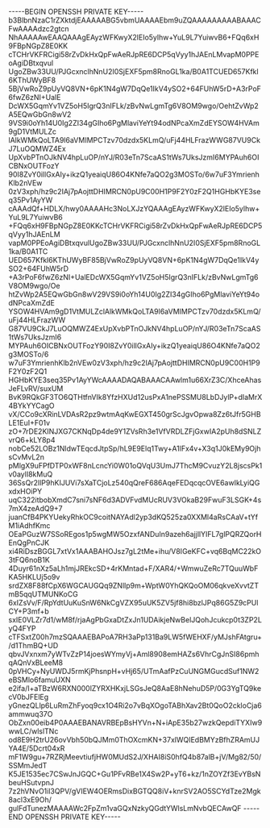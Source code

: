 -----BEGIN OPENSSH PRIVATE KEY-----
b3BlbnNzaC1rZXktdjEAAAAABG5vbmUAAAAEbm9uZQAAAAAAAAABAAACFwAAAAdzc2gtcn
NhAAAAAwEAAQAAAgEAyzWFKwyX2lEIo5ylhw+YuL9L7YuiwvB6+FQq6xH9FBpNGpZ8E0KK
cTCHrVKFRCigi58rZvDkHxQpFwAeRJpRE6DCP5qVyy1hJAEnLMvapM0PPEoAgiDBtxqvul
UgoZBw33UU/PJGcxnclhNnU2I0SjEXF5pm8RnoGL1ka/B0A1TCUED657Kfkl6KThUWyBF8
5BjVwRoZ9pUyVQ8VN+6pK1N4gW7DqQe1IkV4ySO2+64FUhW5rD+A3rPoF6fwZ6zNI+UalE
DcWX5GqmYv1VZ5oH5IgrQ3nIFLk/zBvNwLgmTg6V8OM9wgo/OehtZvWp2A5EQwGbGn8wV2
9VS9i0oYh14U0Ig2ZI34gGIho6PgMlaviYeYt94odNPcaXmZdEYSOW4HVAm9gD1VtMULZc
lAlkWMkQoLTA9l6aVMIMPCTzv70dzdx5KLmQ/uFj44HLFrazWWG87VU9CkJ7LuOQMWZ4Ex
UpXvbPTnOJkNV4hpLuOP/nYJ/R03eTn7ScaAS1tWs7UksJzmI6MYPAuh6OICBNxOUTFozY
90I8ZvY0illGxAIy+ikzQ1yeaiqU86O4KNfe7aQO2g3MOSTo/6w7uF3YmrienhKlb2nVEw
0zV3xph/hz9c2IAj7pAojttDHIMRCN0pU9C00H1P9F2Y0zF2Q1HGHbKYE3seq35Pv1AyYW
cAAAdQf+HDLX/hwy0AAAAHc3NoLXJzYQAAAgEAyzWFKwyX2lEIo5ylhw+YuL9L7YuiwvB6
+FQq6xH9FBpNGpZ8E0KKcTCHrVKFRCigi58rZvDkHxQpFwAeRJpRE6DCP5qVyy1hJAEnLM
vapM0PPEoAgiDBtxqvulUgoZBw33UU/PJGcxnclhNnU2I0SjEXF5pm8RnoGL1ka/B0A1TC
UED657Kfkl6KThUWyBF85BjVwRoZ9pUyVQ8VN+6pK1N4gW7DqQe1IkV4ySO2+64FUhW5rD
+A3rPoF6fwZ6zNI+UalEDcWX5GqmYv1VZ5oH5IgrQ3nIFLk/zBvNwLgmTg6V8OM9wgo/Oe
htZvWp2A5EQwGbGn8wV29VS9i0oYh14U0Ig2ZI34gGIho6PgMlaviYeYt94odNPcaXmZdE
YSOW4HVAm9gD1VtMULZclAlkWMkQoLTA9l6aVMIMPCTzv70dzdx5KLmQ/uFj44HLFrazWW
G87VU9CkJ7LuOQMWZ4ExUpXvbPTnOJkNV4hpLuOP/nYJ/R03eTn7ScaAS1tWs7UksJzmI6
MYPAuh6OICBNxOUTFozY90I8ZvY0illGxAIy+ikzQ1yeaiqU86O4KNfe7aQO2g3MOSTo/6
w7uF3YmrienhKlb2nVEw0zV3xph/hz9c2IAj7pAojttDHIMRCN0pU9C00H1P9F2Y0zF2Q1
HGHbKYE3seq35Pv1AyYWcAAAADAQABAAACAAwlm1u66XrZ3C/XhceAhasJeFLvRV/suxUM
BvK9RQkGF3TO6QTHtfnVIk8YfzHXUd12usPxA1nePSSMU8LbDJylP+dIaMrX4BYkYYCagO
vX/CCo9cXRinLVDAsR2pz9wtmAqKwEGXT450grScJgvOpwa8Zz6tJfr5GHBLE1EuI+F01v
zO+7rDE2KINJXG7CKNqDp4de9Y1ZVsRh3e1VfVRDLZFjGxwIA2pUh8dSNLZvrQ6+kLY8p4
nobCe52LOBz1NldwTEqcdJtpSp/hL9E9Elq1Twy+A1lFx4v+X3q1J0kEMy9OjhsCvMvL2n
pMlgX9uFPfDTP0xWF8nLcncYi0W01oQVqU3UmJ7ThcM9CvuzY2L8jscsPk1v0aylI8kMuQ
36SsQr2IlP9hKIJUVi7sXaTCjoLz540qQreF686AqeFEDqcqcOVE6awIkLyiQGxdxHOiPY
uqC322itbobXmdC7sni7sNF6d3ADVFvdMUcRUV3VOkaB29FwuF3LSGK+4s7mX4zeAdQ9+7
juanCfB4PKYUekyRhkOC9coitNAYAdl2yp3dKQ525za0XXMl4aRsCAaV+tYfM1iAdhfKmc
OEaPGuzW7SSoREgos1p5wgMW5OzxfANDuIn9azeh6ajjllYIFL7glPQRZQorHEnQgPnCJK
xi4RiDszBGGL7xtVx1AAABAHOJsz7gL2tMe+ihu/V8IGeKFC+vq6BqMC22kO3tFQ6noB1K
4Duyr61nXz5aLh1mjJREkcSD+4rKMntad+F/XAR4/+WmwuZeRc7TQuuWbFKA5HKLUj5o9v
srdZX8F88fCpX6WGCAUGQq9ZNllp9m+WptW0YhQKQoOM06qkveXvvtZTmB5qqUTMUNKoCG
6xIZsVv/F/RpYdtUuKuSnW6NkCgVZX95uUK5ZV5jf8hi8bzlJPq86G5Z9cPUlCY+P3mf+b
sxIE0VLZr7d1/wM8f/rjaAgPbGxaDtZxJn1UDAikjeNwBelJQohJcukcp0t3ZP2LyQ4FYP
cTFSxtZ00h7mzSQAAAEBAPoA7RH3aPp131Ba9LW5fWEHXF/yMJshFAtgru+/d1ThmBQ+UD
qbvJVxnxm7yWTvZzP14joesWYmyVj+Aml8908emHAZs6VhrCgJnSI86pmhqAQnVxBLeeM8
0pVHCy+NyUWDJ5rmKjPhsnpH+vHj65/UTmAafPzCuUNGMGucdSuf1NW2eBSMlo6famuUXN
e2ifa/I+aTBzW6RXN000lZYRXHKxjLSGsJeQ8AaE8hNehuD5P/0G3YgTQ9kecV0bJFElEg
yGnezQLlp6LuRmZhFyoq9cx1O4Ri2o7vBqXOgoTABhXav2Bt0QoO2ckloCja6ammwuq37O
ObZxn00eib4P0AAAEBANAVRBEpBsHYVn+N+iApE35b27wzkQepdiTYXIw9wwLC/wlslTNc
od8E9H2trU26ovVbh50bQJMm0ThOXcmKN+37xlWQIEdBMYzBfhZRAmUJYA4E/5Dcrt04xR
mF1W9gu+7RZRjMeevtiufjHW0MUdS2J/XHAI8iS0hfQ4b87alB+jV/Mg82/50/SSMmJedT
K5JE1535ec7CSwJnJGQC+Gu1PFvRBe1X4Sw2P+yT6+kz/1nZOYZf3EvYBsNbeuHSutvpnJ
7z2hVNvO1il3QPV/gVIEW4OERmsDixBGTQQ8iV+knrSV2AO5SCYdTze2Mgk8acl3xE9Oh/
gulFdTunezMAAAAWc2FpZm1vaGQxNzkyQGdtYWlsLmNvbQECAwQF
-----END OPENSSH PRIVATE KEY-----

